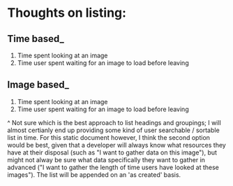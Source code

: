 # Thoughts on listing:

## Time based\_

1. Time spent looking at an image
2. Time user spent waiting for an image to load before leaving

## Image based\_

1. Time spent looking at an image
2. Time user spent waiting for an image to load before leaving

^ Not sure which is the best approach to list headings and groupings; I will almost certianly end up providing some kind of user searchable / sortable list in time. For this static document however, I think the second option would be best, given that a developer will always know what resources they have at their disposal (such as "I want to gather data on this image"), but might not alway be sure what data specifically they want to gather in advanced ("I want to gather the length of time users have looked at these images"). The list will be appended on an 'as created' basis.
